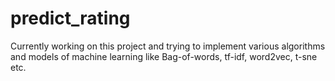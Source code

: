 # predict_rating
Currently working on this project and trying to implement various algorithms and models of machine learning like Bag-of-words, tf-idf, word2vec, t-sne etc.
